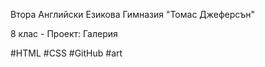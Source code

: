 Втора Английски Езикова Гимназия "Томас Джеферсън"

8 клас - Проект: Галерия

#HTML
#CSS
#GitHub
#art
